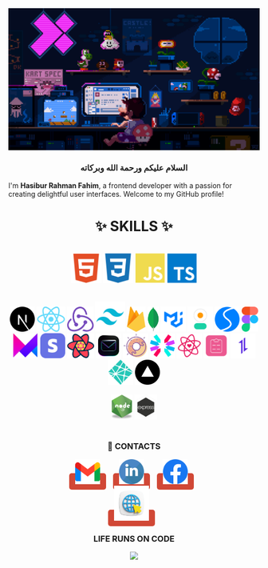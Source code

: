 <img src="./code3.gif" />

  <h3 align="center">السلام عليكم ورحمة الله وبركاته</h3>
  
I'm **Hasibur Rahman Fahim**, a frontend developer with a passion for creating delightful user interfaces. Welcome to my GitHub profile!

 
<h1 align="center"> ✨ SKILLS ✨</h1>
 
<br/>
<div align="center">  
    <img alt="HTML" height="60"  src="./html2.svg" />
    <img alt="HTML"  height="60" src="./css2.svg" />
    <img alt="JavaScript"  height="60"  src="./js2.svg" />
    <img alt="TypeScript"   height="60" src="./ts2.svg" />
</div>         
<br/>
<br/>         
<div align="center">  
  <img alt="NODEJS" height="50"   src="./nextjs2.svg" />
  <img alt="NODEJS" height="50"   src="./react.png" />
  <img alt="NODEJS" height="50"   src="./redux.png" />
  <img alt="NODEJS" height="60"  src="./tailwind.png"/>
  <img alt="NODEJS" height="50"   src="./Firebase.png" />
  <img alt="NODEJS" height="50"   src="./mongodb.png"/>
  <img alt="NODEJS" height="50"  src="./mui.png" />
  <img alt="NODEJS" height="50"  src="./dausiui.svg" />
  <img alt="NODEJS" height="50"  src="./swiper.svg"/>
  <img alt="NODEJS" height="50"   src="./figma.png"/>
  <img alt="NODEJS" height="50"   src="./framer.png"/>
  <img alt="NODEJS" height="50"   src="./stripe.webp"/>
  <img alt="NODEJS" height="50"   src="./reactquery.png"/>
  <img alt="NODEJS" height="50"   src="./resendd.png"/>
  <img alt="NODEJS" height="50"   src="./sal.png"/>
  <img alt="NODEJS" height="50"   src="./jwt2.svg"/>
  <img alt="NODEJS" height="50"   src="./ricon.svg"/>
  <img alt="NODEJS" height="50"   src="./reactform.svg"/>
  <img alt="NODEJS" height="50"   src="./axios.png"/>
  <img alt="NODEJS" height="50"   src="./netlify.svg"/>
  <img alt="NODEJS" height="50"   src="./vercel.png"/>  
</div>         
<br/>   
  
<div align="center">  
    <img alt="NODEJS" height="50"  src="./node-js.png" />
    <img alt="EXPRESS"  height="50" src="./express.png" />
</div> 
 <br/>
 
  <h3 align="center" > 💌 CONTACTS </h3>
  <div align="center"  > 

  <a href="mailto:hrfahimm@gmail.com" style="text-decoration:none; background-color: #D14836; color: white; padding: 8px 12px;  border-radius: 5px; margin-right: 10px; " target="_blank"> <img alt="gmail" height="50"  src="./gmail.png" /></a>
  <a href="https://www.linkedin.com/in/hrfahimm" style="text-decoration:none; background-color: #D14836; color: white; padding: 8px 12px; border-radius: 5px; margin-right: 10px; " target="_blank"> <img alt="gmail" height="50" src="./linkedin2.svg" /></a>
  <a href="https://www.facebook.com/hrfahimm" style="text-decoration:none; background-color: #D14836; color: white; padding: 8px 12px; border-radius: 5px; margin-right: 10px; " target="_blank"> <img alt="gmail" height="50" src="./facebook.png" /></a>
   <br/>
  <a href="http://hrfahimm.vercel.app" style="text-decoration:none; background-color: #D14836; color: white; padding: 8px 12px; border-radius: 5px; margin-right: 10px; " target="_blank"> <img alt="gmail" height="70"  src="./websit2.png" /></a>
  </div>
  <h3 align="center">LIFE RUNS ON CODE </h3>
  <p align="center">
    <img src="https://capsule-render.vercel.app/api?type=waving&color=gradient&height=100&section=footer"/>
    <!--      <img src="./footer.svg"/> -->
  </p>


<!-- <img margin="margin-auto" src="./68747470733a2f2f63617073756c652d72656e6465722e76657263656c2e6170702f6170693f747970653d776176696e6726636f6c6f723d6772616469656e74266865696768743d3130302673656374696f6e3d666f6f746572.svg" /> -->

